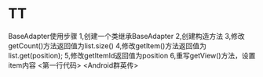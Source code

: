 # TT
BaseAdapter使用步骤
  1,创建一个类继承BaseAdapter
  2,创建构造方法
  3,修改getCount()方法返回值为list.size()
  4,修改getItem()方法返回值为list.get(position);
  5,修改getItemId返回值为position
  6,重写getView()方法，设置item内容
<第一行代码>
<Android群英传>
